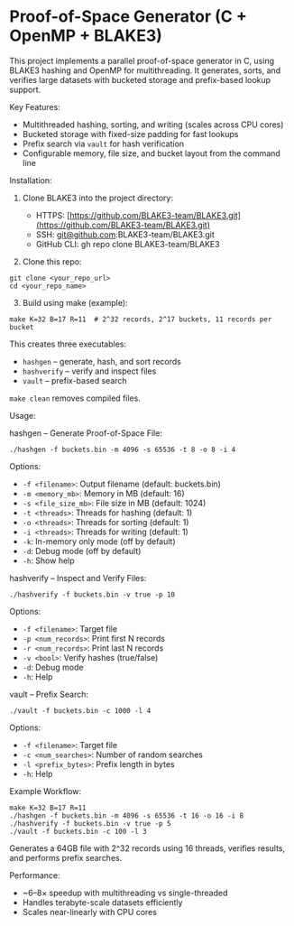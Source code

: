 # Proof-of-Space Generator (C + OpenMP + BLAKE3)

This project implements a parallel proof-of-space generator in C, using BLAKE3 hashing and OpenMP for multithreading. It generates, sorts, and verifies large datasets with bucketed storage and prefix-based lookup support.

Key Features:

* Multithreaded hashing, sorting, and writing (scales across CPU cores)
* Bucketed storage with fixed-size padding for fast lookups
* Prefix search via `vault` for hash verification
* Configurable memory, file size, and bucket layout from the command line

Installation:

1. Clone BLAKE3 into the project directory:

   * HTTPS: [https://github.com/BLAKE3-team/BLAKE3.git](https://github.com/BLAKE3-team/BLAKE3.git)
   * SSH: [git@github.com](mailto:git@github.com)\:BLAKE3-team/BLAKE3.git
   * GitHub CLI: gh repo clone BLAKE3-team/BLAKE3

2. Clone this repo:

```
git clone <your_repo_url>
cd <your_repo_name>
```

3. Build using make (example):

```
make K=32 B=17 R=11  # 2^32 records, 2^17 buckets, 11 records per bucket
```

This creates three executables:

* `hashgen` – generate, hash, and sort records
* `hashverify` – verify and inspect files
* `vault` – prefix-based search

`make clean` removes compiled files.

Usage:

hashgen – Generate Proof-of-Space File:

```
./hashgen -f buckets.bin -m 4096 -s 65536 -t 8 -o 8 -i 4
```

Options:

* `-f <filename>`: Output filename (default: buckets.bin)
* `-m <memory_mb>`: Memory in MB (default: 16)
* `-s <file_size_mb>`: File size in MB (default: 1024)
* `-t <threads>`: Threads for hashing (default: 1)
* `-o <threads>`: Threads for sorting (default: 1)
* `-i <threads>`: Threads for writing (default: 1)
* `-k`: In-memory only mode (off by default)
* `-d`: Debug mode (off by default)
* `-h`: Show help

hashverify – Inspect and Verify Files:

```
./hashverify -f buckets.bin -v true -p 10
```

Options:

* `-f <filename>`: Target file
* `-p <num_records>`: Print first N records
* `-r <num_records>`: Print last N records
* `-v <bool>`: Verify hashes (true/false)
* `-d`: Debug mode
* `-h`: Help

vault – Prefix Search:

```
./vault -f buckets.bin -c 1000 -l 4
```

Options:

* `-f <filename>`: Target file
* `-c <num_searches>`: Number of random searches
* `-l <prefix_bytes>`: Prefix length in bytes
* `-h`: Help

Example Workflow:

```
make K=32 B=17 R=11
./hashgen -f buckets.bin -m 4096 -s 65536 -t 16 -o 16 -i 8
./hashverify -f buckets.bin -v true -p 5
./vault -f buckets.bin -c 100 -l 3
```

Generates a 64GB file with 2^32 records using 16 threads, verifies results, and performs prefix searches.

Performance:

* \~6–8× speedup with multithreading vs single-threaded
* Handles terabyte-scale datasets efficiently
* Scales near-linearly with CPU cores
